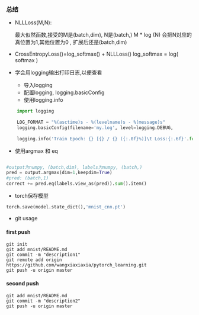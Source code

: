 ### 总结 

- NLLLoss(M,N):

	最大似然函数,接受的M是(batch,dim), N是(batch,)
	M * log (N) 
	会把N对应的真位置为1,其他位置为0 , 扩展后还是(batch,dim)
	
- CrossEntropyLoss()=log_softmax() + NLLLoss()
log_softmax = log( softmax )

- 学会用logging输出打印日志,以便查看
	- 导入logging
	- 配置logging, logging.basicConfig
	- 使用logging.info
```python
	import logging
	
	LOG_FORMAT = "%(asctime)s - %(levelname)s - %(message)s"
	logging.basicConfig(filename='my.log', level=logging.DEBUG, 		format=LOG_FORMAT)
	
	logging.info('Train Epoch: {} [{} / {} ({:.0f}%)]\t Loss:{:.6f}'.format(epoch,idx * len(data),len(train_loader.dataset),100*idx / len(train_loader),loss.item()))
```

- 使用argmax 和 eq 

```python

#output为numpy, (batch,dim), labels为numpy, (batch,)
pred = output.argmax(dim=1,keepdim=True)
#pred: (batch,1)
correct += pred.eq(labels.view_as(pred)).sum().item()
```

- torch保存模型
```python
torch.save(model.state_dict(),'mnist_cnn.pt')
```

- git usage
#### first push
```git
git init
git add mnist/README.md
git commit -m "description1"
git remote add origin https://github.com/wangxiaxiaxia/pytorch_learning.git
git push -u origin master
```
#### second push
```git
git add mnist/README.md
git commit -m "description2"
git push -u origin master
```
